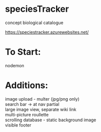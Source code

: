 # speciesTracker
concept biological catalogue

https://speciestracker.azurewebsites.net/

# To Start: <br>
nodemon

# Additions: <br>
image upload - multer (jpg/png only) <br>
search bar -> at nav partial <br>
large image view, separate wiki link <br>
multi-picture roullette <br>
scrolling database - static background image <br>
visible footer
